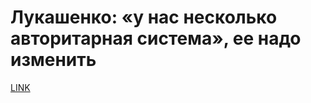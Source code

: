 # Лукашенко: «у нас несколько авторитарная система», ее надо изменить



[LINK](https://varlamov.ru/4012424.html)
